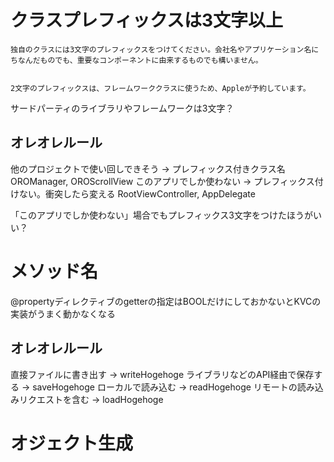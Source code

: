 # クラスプレフィックスは3文字以上

    独自のクラスには3文字のプレフィックスをつけてください。会社名やアプリケーション名にちなんだものでも、重要なコンポーネントに由来するものでも構いません。


    2文字のプレフィックスは、フレームワーククラスに使うため、Appleが予約しています。

サードパーティのライブラリやフレームワークは3文字？

## オレオレルール

他のプロジェクトで使い回しできそう → プレフィックス付きクラス名 OROManager, OROScrollView
このアプリでしか使わない → プレフィックス付けない。衝突したら変える RootViewController, AppDelegate

「このアプリでしか使わない」場合でもプレフィックス3文字をつけたほうがいい？

# メソッド名

@propertyディレクティブのgetterの指定はBOOLだけにしておかないとKVCの実装がうまく動かなくなる

## オレオレルール

直接ファイルに書き出す -> writeHogehoge
ライブラリなどのAPI経由で保存する -> saveHogehoge
ローカルで読み込む -> readHogehoge
リモートの読み込みリクエストを含む -> loadHogehoge

# オジェクト生成

